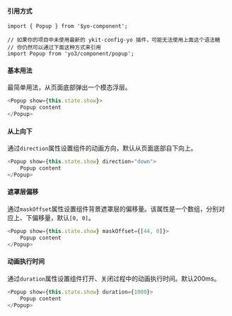 #### 引用方式

```
import { Popup } from '$yo-component';

// 如果你的项目中未使用最新的 ykit-config-yo 插件，可能无法使用上面这个语法糖
// 你仍然可以通过下面这种方式来引用
import Popup from 'yo3/component/popup';
```

#### 基本用法
最简单用法，从页面底部弹出一个模态浮层。

```javascript
<Popup show={this.state.show}>
    Popup content
</Popup>
```

#### 从上向下
通过`direction`属性设置组件的动画方向，默认从页面底部自下向上。

```javascript
<Popup show={this.state.show} direction="down">
    Popup content
</Popup>
```

#### 遮罩层偏移
通过`maskOffset`属性设置组件背景遮罩层的偏移量。该属性是一个数组，分别对应上、下偏移量，默认`[0, 0]`。

```javascript
<Popup show={this.state.show} maskOffset={[44, 0]}>
    Popup content
</Popup>
```

#### 动画执行时间
通过`duration`属性设置组件打开、关闭过程中的动画执行时间。默认200ms。

```javascript
<Popup show={this.state.show} duration={1000}>
    Popup content
</Popup>
```
